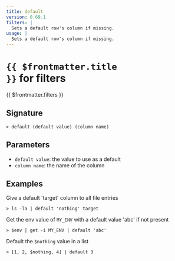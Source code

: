 ```yaml
---
title: default
version: 0.69.1
filters: |
  Sets a default row's column if missing.
usage: |
  Sets a default row's column if missing.
---
```


# <code>{{ $frontmatter.title }}</code> for filters

<div class='command-title'>{{ $frontmatter.filters }}</div>

## Signature

```> default (default value) (column name)```

## Parameters

 -  `default value`: the value to use as a default
 -  `column name`: the name of the column

## Examples

Give a default 'target' column to all file entries
```shell
> ls -la | default 'nothing' target
```

Get the env value of `MY_ENV` with a default value 'abc' if not present
```shell
> $env | get -i MY_ENV | default 'abc'
```

Default the `$nothing` value in a list
```shell
> [1, 2, $nothing, 4] | default 3
```
